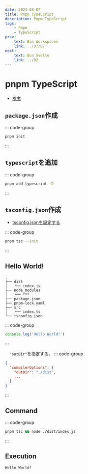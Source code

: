 ```yaml
---
date: 2024-08-07
title: Pnpm TypeScript
description: Pnpm TypeScript 
tags: 
    - Pnpm
    - TypeScript 
prev:
    text: Bun Workspaces
    link: ../07/07
next:
    text: Bun Svelte
    link: ../02
---
```


# pnpm TypeScript

* [参考](https://www.typescriptlang.org/download/)

## `package.json`作成
::: code-group
```sh [pnpm]
pnpm init
```
:::

## `typescript`を追加
::: code-group
```sh [pnpm]
pnpm add typescript -D
```
:::

## `tsconfig.json`作成
* [tsconfig.jsonを設定する](https://typescriptbook.jp/reference/tsconfig/tsconfig.json-settings)

::: code-group
```sh [pnpm]
pnpm tsc --init
```
:::

## Hello World!
```
.
├── dist
│   └── index.js
├── node_modules
│   └── ***
├── package.json
├── pnpm-lock.yaml
├── src
│   └── index.ts
└── tsconfig.json
```

::: code-group
```ts [src/index.ts]
console.log('Hello World!')
```
:::

&emsp;`"outDir"`を指定する。
::: code-group
```json [tsconfig.json]
{
  "compilerOptions": {
    "outDir": "./dist",
    ...
  }
}
```
:::

## Command
::: code-group
```sh [pnpm]
pnpm tsc && node ./dist/index.js
```
:::

## Execution
```
Hello World!
```